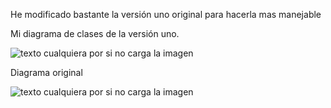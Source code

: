 
 He modificado bastante la versión uno original para hacerla mas manejable

Mi diagrama de clases de la versión uno.

![texto cualquiera por si no carga la imagen](https://i.gyazo.com/f13fcd0297b010ea4d67cb216fc8a187.png)


Diagrama original


![texto cualquiera por si no carga la imagen](https://i.gyazo.com/4914b1fcc1e599ea8dec66e1aa7c7f7b.png)
